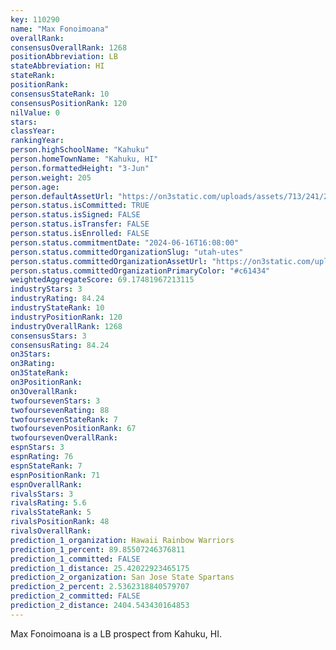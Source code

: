 ```yaml
---
key: 110290
name: "Max Fonoimoana"
overallRank: 
consensusOverallRank: 1268
positionAbbreviation: LB
stateAbbreviation: HI
stateRank: 
positionRank: 
consensusStateRank: 10
consensusPositionRank: 120
nilValue: 0
stars: 
classYear: 
rankingYear: 
person.highSchoolName: "Kahuku"
person.homeTownName: "Kahuku, HI"
person.formattedHeight: "3-Jun"
person.weight: 205
person.age: 
person.defaultAssetUrl: "https://on3static.com/uploads/assets/713/241/241713.png"
person.status.isCommitted: TRUE
person.status.isSigned: FALSE
person.status.isTransfer: FALSE
person.status.isEnrolled: FALSE
person.status.commitmentDate: "2024-06-16T16:08:00"
person.status.committedOrganizationSlug: "utah-utes"
person.status.committedOrganizationAssetUrl: "https://on3static.com/uploads/assets/313/150/150313.svg"
person.status.committedOrganizationPrimaryColor: "#c61434"
weightedAggregateScore: 69.17481967213115
industryStars: 3
industryRating: 84.24
industryStateRank: 10
industryPositionRank: 120
industryOverallRank: 1268
consensusStars: 3
consensusRating: 84.24
on3Stars: 
on3Rating: 
on3StateRank: 
on3PositionRank: 
on3OverallRank: 
twofoursevenStars: 3
twofoursevenRating: 88
twofoursevenStateRank: 7
twofoursevenPositionRank: 67
twofoursevenOverallRank: 
espnStars: 3
espnRating: 76
espnStateRank: 7
espnPositionRank: 71
espnOverallRank: 
rivalsStars: 3
rivalsRating: 5.6
rivalsStateRank: 5
rivalsPositionRank: 48
rivalsOverallRank: 
prediction_1_organization: Hawaii Rainbow Warriors
prediction_1_percent: 89.85507246376811
prediction_1_committed: FALSE
prediction_1_distance: 25.42022923465175
prediction_2_organization: San Jose State Spartans
prediction_2_percent: 2.5362318840579707
prediction_2_committed: FALSE
prediction_2_distance: 2404.543430164853
---
```

Max Fonoimoana is a LB prospect from Kahuku, HI.